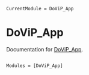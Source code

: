```@meta
CurrentModule = DoViP_App
```

# DoViP_App

Documentation for [DoViP_App](https://github.com/CristinaMoraru/DoViP_App.jl).

```@index
```

```@autodocs
Modules = [DoViP_App]
```
